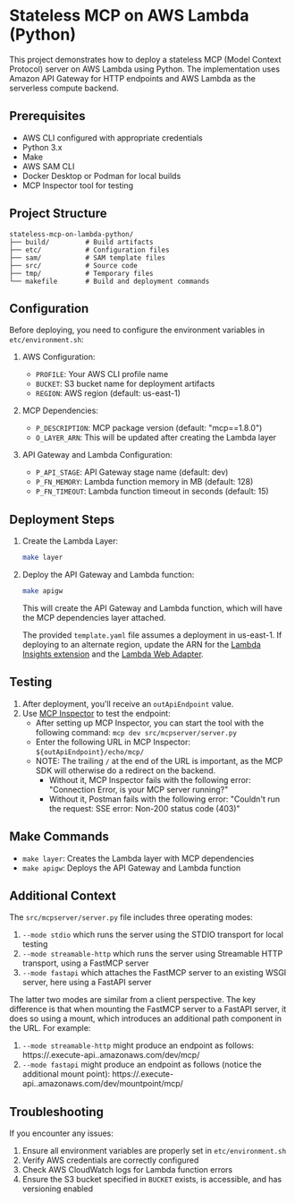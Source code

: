# Stateless MCP on AWS Lambda (Python)

This project demonstrates how to deploy a stateless MCP (Model Context Protocol) server on AWS Lambda using Python. The implementation uses Amazon API Gateway for HTTP endpoints and AWS Lambda as the serverless compute backend.

## Prerequisites

- AWS CLI configured with appropriate credentials
- Python 3.x
- Make
- AWS SAM CLI
- Docker Desktop or Podman for local builds
- MCP Inspector tool for testing

## Project Structure

```
stateless-mcp-on-lambda-python/
├── build/         # Build artifacts
├── etc/           # Configuration files
├── sam/           # SAM template files
├── src/           # Source code
├── tmp/           # Temporary files
└── makefile       # Build and deployment commands
```

## Configuration

Before deploying, you need to configure the environment variables in `etc/environment.sh`:

1. AWS Configuration:
   - `PROFILE`: Your AWS CLI profile name
   - `BUCKET`: S3 bucket name for deployment artifacts
   - `REGION`: AWS region (default: us-east-1)

2. MCP Dependencies:
   - `P_DESCRIPTION`: MCP package version (default: "mcp==1.8.0")
   - `O_LAYER_ARN`: This will be updated after creating the Lambda layer

3. API Gateway and Lambda Configuration:
   - `P_API_STAGE`: API Gateway stage name (default: dev)
   - `P_FN_MEMORY`: Lambda function memory in MB (default: 128)
   - `P_FN_TIMEOUT`: Lambda function timeout in seconds (default: 15)

## Deployment Steps

1. Create the Lambda Layer:
   ```bash
   make layer
   ```

2. Deploy the API Gateway and Lambda function:
   ```bash
   make apigw
   ```
   This will create the API Gateway and Lambda function, which will have the MCP dependencies layer attached.

   The provided `template.yaml` file assumes a deployment in us-east-1. If deploying to an alternate region, update the ARN for the [Lambda Insights extension](https://docs.aws.amazon.com/AmazonCloudWatch/latest/monitoring/Lambda-Insights-extension-versions.html) and the [Lambda Web Adapter](https://github.com/awslabs/aws-lambda-web-adapter?tab=readme-ov-file#lambda-functions-packaged-as-zip-package-for-aws-managed-runtimes).

## Testing

1. After deployment, you'll receive an `outApiEndpoint` value.
2. Use [MCP Inspector](https://modelcontextprotocol.io/docs/tools/inspector#py-pi-package) to test the endpoint:
   - After setting up MCP Inspector, you can start the tool with the following command: `mcp dev src/mcpserver/server.py`
   - Enter the following URL in MCP Inspector: `${outApiEndpoint}/echo/mcp/`
   - NOTE: The trailing `/` at the end of the URL is important, as the MCP SDK will otherwise do a redirect on the backend.
      - Without it, MCP Inspector fails with the following error: "Connection Error, is your MCP server running?"
      - Without it, Postman fails with the following error: "Couldn't run the request: SSE error: Non-200 status code (403)"

## Make Commands

- `make layer`: Creates the Lambda layer with MCP dependencies
- `make apigw`: Deploys the API Gateway and Lambda function

## Additional Context
The `src/mcpserver/server.py` file includes three operating modes:
1. `--mode stdio` which runs the server using the STDIO transport for local testing
2. `--mode streamable-http` which runs the server using Streamable HTTP transport, using a FastMCP server
3. `--mode fastapi` which attaches the FastMCP server to an existing WSGI server, here using a FastAPI server

The latter two modes are similar from a client perspective. The key difference is that when mounting the FastMCP server to a FastAPI server, it does so using a mount, which introduces an additional path component in the URL. For example:
1. `--mode streamable-http` might produce an endpoint as follows: https://<api-id>.execute-api.<region>.amazonaws.com/dev/mcp/
2. `--mode fastapi` might produce an endpoint as follows (notice the additional mount point): https://<api-id>.execute-api.<region>.amazonaws.com/dev/mountpoint/mcp/

## Troubleshooting

If you encounter any issues:
1. Ensure all environment variables are properly set in `etc/environment.sh`
2. Verify AWS credentials are correctly configured
3. Check AWS CloudWatch logs for Lambda function errors
4. Ensure the S3 bucket specified in `BUCKET` exists, is accessible, and has versioning enabled
